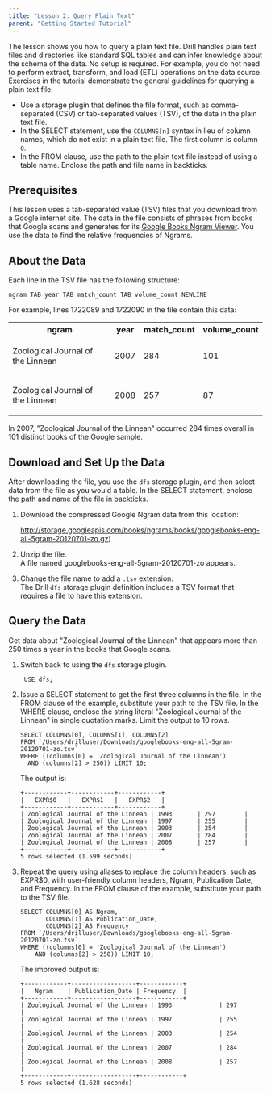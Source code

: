 ```yaml
---
title: "Lesson 2: Query Plain Text"
parent: "Getting Started Tutorial"
---
```

The lesson shows you how to query a plain text file. Drill handles plain text
files and directories like standard SQL tables and can infer knowledge about
the schema of the data. No setup is required. For example, you do not need to
perform extract, transform, and load (ETL) operations on the data source.
Exercises in the tutorial demonstrate the general guidelines for querying a
plain text file:

  * Use a storage plugin that defines the file format, such as comma-separated (CSV) or tab-separated values (TSV), of the data in the plain text file.
  * In the SELECT statement, use the `COLUMNS[n]` syntax in lieu of column names, which do not exist in a plain text file. The first column is column `0`.
  * In the FROM clause, use the path to the plain text file instead of using a table name. Enclose the path and file name in backticks. 

## Prerequisites

This lesson uses a tab-separated value (TSV) files that you download from a
Google internet site. The data in the file consists of phrases from books that
Google scans and generates for its [Google Books Ngram
Viewer](http://storage.googleapis.com/books/ngrams/books/datasetsv2.html). You
use the data to find the relative frequencies of Ngrams.

## About the Data

Each line in the TSV file has the following structure:

`ngram TAB year TAB match_count TAB volume_count NEWLINE`

For example, lines 1722089 and 1722090 in the file contain this data:

<table ><tbody><tr><th >ngram</th><th >year</th><th colspan="1" >match_count</th><th >volume_count</th></tr><tr><td ><p class="p1">Zoological Journal of the Linnean</p></td><td >2007</td><td colspan="1" >284</td><td >101</td></tr><tr><td colspan="1" ><p class="p1">Zoological Journal of the Linnean</p></td><td colspan="1" >2008</td><td colspan="1" >257</td><td colspan="1" >87</td></tr></tbody></table> 
  
In 2007, "Zoological Journal of the Linnean" occurred 284 times overall in 101
distinct books of the Google sample.

## Download and Set Up the Data

After downloading the file, you use the `dfs` storage plugin, and then select
data from the file as you would a table. In the SELECT statement, enclose the
path and name of the file in backticks.

  1. Download the compressed Google Ngram data from this location:  
    
     http://storage.googleapis.com/books/ngrams/books/googlebooks-eng-all-5gram-20120701-zo.gz)

  2. Unzip the file.  
     A file named googlebooks-eng-all-5gram-20120701-zo appears.

  3. Change the file name to add a `.tsv` extension.  
The Drill `dfs` storage plugin definition includes a TSV format that requires
a file to have this extension.

## Query the Data

Get data about "Zoological Journal of the Linnean" that appears more than 250
times a year in the books that Google scans.

  1. Switch back to using the `dfs` storage plugin.
  
          USE dfs;

  2. Issue a SELECT statement to get the first three columns in the file. In the FROM clause of the example, substitute your path to the TSV file. In the WHERE clause, enclose the string literal "Zoological Journal of the Linnean" in single quotation marks. Limit the output to 10 rows.
     
         SELECT COLUMNS[0], COLUMNS[1], COLUMNS[2]
         FROM `/Users/drilluser/Downloads/googlebooks-eng-all-5gram-20120701-zo.tsv`
         WHERE ((columns[0] = 'Zoological Journal of the Linnean')
           AND (columns[2] > 250)) LIMIT 10;
           
     The output is:
     
         +------------+------------+------------+
         |   EXPR$0   |   EXPR$1   |   EXPR$2   |
         +------------+------------+------------+
         | Zoological Journal of the Linnean | 1993       | 297        |
         | Zoological Journal of the Linnean | 1997       | 255        |
         | Zoological Journal of the Linnean | 2003       | 254        |
         | Zoological Journal of the Linnean | 2007       | 284        |
         | Zoological Journal of the Linnean | 2008       | 257        |
         +------------+------------+------------+
         5 rows selected (1.599 seconds)

  3. Repeat the query using aliases to replace the column headers, such as EXPR$0, with user-friendly column headers, Ngram, Publication Date, and Frequency. In the FROM clause of the example, substitute your path to the TSV file. 
  
         SELECT COLUMNS[0] AS Ngram,
                COLUMNS[1] AS Publication_Date,
                COLUMNS[2] AS Frequency
         FROM `/Users/drilluser/Downloads/googlebooks-eng-all-5gram-20120701-zo.tsv`
         WHERE ((columns[0] = 'Zoological Journal of the Linnean')
             AND (columns[2] > 250)) LIMIT 10;

     The improved output is:

         +------------+------------------+------------+
         |   Ngram    | Publication_Date | Frequency  |
         +------------+------------------+------------+
         | Zoological Journal of the Linnean | 1993             | 297        |
         | Zoological Journal of the Linnean | 1997             | 255        |
         | Zoological Journal of the Linnean | 2003             | 254        |
         | Zoological Journal of the Linnean | 2007             | 284        |
         | Zoological Journal of the Linnean | 2008             | 257        |
         +------------+------------------+------------+
         5 rows selected (1.628 seconds)
